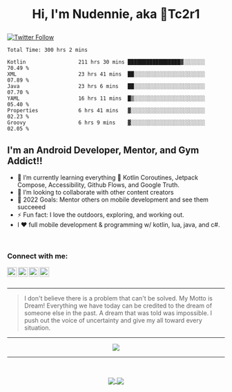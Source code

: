 # <p align="center"> Hi, I'm Nudennie, aka 👾Tc2r1</p>
[![Twitter Follow](https://img.shields.io/twitter/follow/Tc2r1?color=1DA1F2&logo=twitter&style=for-the-badge)](https://twitter.com/intent/follow?original_referer=https%3A%2F%2Fgithub.com%2FTc2r1&screen_name=Tc2r1)
<br />

<!--START_SECTION:waka-->

```text
Total Time: 300 hrs 2 mins

Kotlin                 211 hrs 30 mins █████████████████▓░░░░░░░   70.49 %
XML                    23 hrs 41 mins  ██░░░░░░░░░░░░░░░░░░░░░░░   07.89 %
Java                   23 hrs 6 mins   ██░░░░░░░░░░░░░░░░░░░░░░░   07.70 %
YAML                   16 hrs 11 mins  █▒░░░░░░░░░░░░░░░░░░░░░░░   05.40 %
Properties             6 hrs 41 mins   ▓░░░░░░░░░░░░░░░░░░░░░░░░   02.23 %
Groovy                 6 hrs 9 mins    ▓░░░░░░░░░░░░░░░░░░░░░░░░   02.05 %
```

<!--END_SECTION:waka-->

## I'm an Android Developer, Mentor, and Gym Addict!!

- 🌱 I’m currently learning everything 🤣 Kotlin Coroutines, Jetpack Compose, Accessibility, Github Flows, and Google Truth. 
- 👯 I’m looking to collaborate with other content creators
- 🥅 2022 Goals: Mentor others on mobile development and see them succeeed
- ⚡ Fun fact: I love the outdoors, exploring, and working out. 
- I ❤️ full mobile development & programming w/ kotlin, lua, java, and c#.

<br />

### Connect with me:
[<img align="left" alt="Tc2r1 | YouTube" width="22px" src="https://cdn.jsdelivr.net/npm/simple-icons@v3/icons/youtube.svg" />][youtube]
[<img align="left" alt="Tc2r1 | Twitter" width="22px" src="https://cdn.jsdelivr.net/npm/simple-icons@v3/icons/twitter.svg" />][twitter]
[<img align="left" alt="Tc2r1 | LinkedIn" width="22px" src="https://cdn.jsdelivr.net/npm/simple-icons@v3/icons/linkedin.svg" />][linkedin]
[<img align="left" alt="Tc2r1 | Instagram" width="22px" src="https://cdn.jsdelivr.net/npm/simple-icons@v3/icons/instagram.svg" />][instagram]

<br />
<br />

---

>I don't believe there is a problem that can't be solved.  My Motto is Dream! Everything we have today can be credited to the dream of someone else in the past. A dream that was told was impossible. I push out the voice of uncertainty and give my all toward every situation.

---
<!-- 
![Tc2r1's GitHub stats](https://github-readme-stats.vercel.app/api?username=tc2r1&theme=react&show_icons=true)
 -->

<p align="center">
  <img src="https://github-readme-stats.vercel.app/api?username=tc2r1&theme=react&show_icons=true&hide_border=true&custom_title=Tc2r1's Power Level">
</p>

---

<br />


<p align="center">
 <a href="https://github.com/anuraghazra/github-readme-stats">
  <img align="center" src="https://github-readme-stats.vercel.app/api/pin/?username=Tc2r1&repo=kotlin" />
</a>
<a href="https://github.com/anuraghazra/convoychat">
  <img align="center" src="https://github-readme-stats.vercel.app/api/pin/?username=Tc2r1&repo=Assorted-Projects" />
</a>
</p>


[twitter]: https://twitter.com/Tc2r1
[youtube]: https://youtube.com/zero2Champion
[instagram]: https://instagram.com/Tc2r
[linkedin]: https://linkedin.com/in/nudennie-w-99411075
